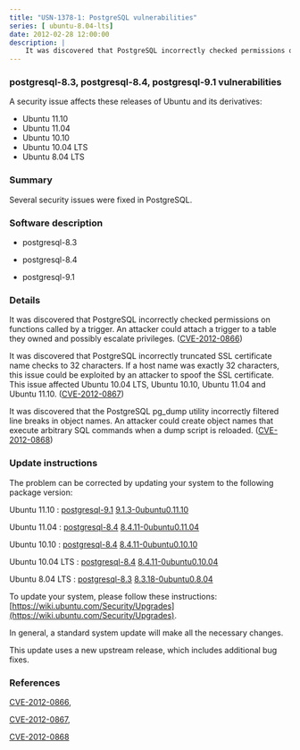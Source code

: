 ```yaml
---
title: "USN-1378-1: PostgreSQL vulnerabilities"
series: [ ubuntu-8.04-lts]
date: 2012-02-28 12:00:00
description: |
    It was discovered that PostgreSQL incorrectly checked permissions on functions called by a trigger. An attacker could attach a trigger to a table they owned and possibly escalate privileges. ([CVE-2012-0866](http://people.ubuntu.com/~ubuntu-security/cve/CVE-2012-0866))
--- 
```

 
### postgresql-8.3, postgresql-8.4, postgresql-9.1 vulnerabilities

A security issue affects these releases of Ubuntu and its derivatives:

* Ubuntu 11.10
* Ubuntu 11.04
* Ubuntu 10.10
* Ubuntu 10.04 LTS
* Ubuntu 8.04 LTS

### Summary

Several security issues were fixed in PostgreSQL. 

### Software description

* postgresql-8.3 

* postgresql-8.4 

* postgresql-9.1 

### Details

It was discovered that PostgreSQL incorrectly checked permissions on functions called by a trigger. An attacker could attach a trigger to a table they owned and possibly escalate privileges. ([CVE-2012-0866](http://people.ubuntu.com/~ubuntu-security/cve/CVE-2012-0866))

It was discovered that PostgreSQL incorrectly truncated SSL certificate name checks to 32 characters. If a host name was exactly 32 characters, this issue could be exploited by an attacker to spoof the SSL certificate. This issue affected Ubuntu 10.04 LTS, Ubuntu 10.10, Ubuntu 11.04 and Ubuntu 11.10. ([CVE-2012-0867](http://people.ubuntu.com/~ubuntu-security/cve/CVE-2012-0867))

It was discovered that the PostgreSQL pg_dump utility incorrectly filtered line breaks in object names. An attacker could create object names that execute arbitrary SQL commands when a dump script is reloaded. ([CVE-2012-0868](http://people.ubuntu.com/~ubuntu-security/cve/CVE-2012-0868)) 

### Update instructions

The problem can be corrected by updating your system to the following package version:

Ubuntu 11.10
 : [postgresql-9.1](https://launchpad.net/ubuntu/+source/postgresql-9.1) <span> [9.1.3-0ubuntu0.11.10](https://launchpad.net/ubuntu/+source/postgresql-9.1/9.1.3-0ubuntu0.11.10) </span> 

Ubuntu 11.04
 : [postgresql-8.4](https://launchpad.net/ubuntu/+source/postgresql-8.4) <span> [8.4.11-0ubuntu0.11.04](https://launchpad.net/ubuntu/+source/postgresql-8.4/8.4.11-0ubuntu0.11.04) </span> 

Ubuntu 10.10
 : [postgresql-8.4](https://launchpad.net/ubuntu/+source/postgresql-8.4) <span> [8.4.11-0ubuntu0.10.10](https://launchpad.net/ubuntu/+source/postgresql-8.4/8.4.11-0ubuntu0.10.10) </span> 

Ubuntu 10.04 LTS
 : [postgresql-8.4](https://launchpad.net/ubuntu/+source/postgresql-8.4) <span> [8.4.11-0ubuntu0.10.04](https://launchpad.net/ubuntu/+source/postgresql-8.4/8.4.11-0ubuntu0.10.04) </span> 

Ubuntu 8.04 LTS
 : [postgresql-8.3](https://launchpad.net/ubuntu/+source/postgresql-8.3) <span> [8.3.18-0ubuntu0.8.04](https://launchpad.net/ubuntu/+source/postgresql-8.3/8.3.18-0ubuntu0.8.04) </span> 

To update your system, please follow these instructions: [https://wiki.ubuntu.com/Security/Upgrades](https://wiki.ubuntu.com/Security/Upgrades).

In general, a standard system update will make all the necessary changes.

This update uses a new upstream release, which includes additional bug fixes. 

### References

 [CVE-2012-0866](http://people.ubuntu.com/~ubuntu-security/cve/CVE-2012-0866), 

 [CVE-2012-0867](http://people.ubuntu.com/~ubuntu-security/cve/CVE-2012-0867), 

 [CVE-2012-0868](http://people.ubuntu.com/~ubuntu-security/cve/CVE-2012-0868)
 
